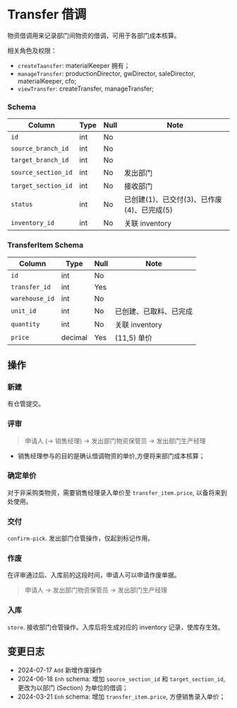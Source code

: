 # Transfer 借调

物资借调用来记录部门间物资的借调，可用于各部门成本核算。

相关角色及权限：
- `createTaansfer`: materialKeeper 拥有；
- `manageTransfer`: productionDirector, gwDirector, saleDirector, materialKeeper, cfo;
- `viewTransfer`: createTransfer, manageTransfer;

### Schema
Column                              | Type      | Null | Note
------------------------------------|-----------|------|-------
`id`                                | int       | No   | 
`source_branch_id`                  | int       | No   | 
`target_branch_id`                  | int       | No   | 
`source_section_id`                 | int       | No   | 发出部门
`target_section_id`                 | int       | No   | 接收部门
`status`                            | int       | No   | 已创建(1)、已交付(3)、已作废(4)、已完成(5)
`inventory_id`                      | int       | No   | 关联 inventory

### TransferItem Schema
Column                              | Type      | Null | Note
------------------------------------|-----------|------|-------
`id`                                | int       | No   | 
`transfer_id`                       | int       | Yes  | 
`warehouse_id`                      | int       | No   | 
`unit_id`                           | int       | No   | 已创建、已取料、已完成
`quantity`                          | int       | No   | 关联 inventory
`price`                             | decimal   | Yes  | (11,5) 单价

操作
--------------------------------------------------------------------------
### 新建
有仓管提交。

### 评审

> 申请人 (→ 销售经理) → 发出部门物资保管员 → 发出部门生产经理

- 销售经理参与的目的是确认借调物资的单价,方便将来部门成本核算；

### 确定单价
对于非采购类物资，需要销售经理录入单价至 `transfer_item.price`, 以备将来到处使用。

### 交付
`confirm-pick`. 发出部门仓管操作，仅起到标记作用。
### 作废
在评审通过后、入库前的这段时间，申请人可以申请作废单据。

> 申请人 →  发出部门物资保管员 → 发出部门生产经理

### 入库
`store`. 接收部门仓管操作。入库后将生成对应的 inventory 记录，使库存生效。


变更日志
--------------------------------------------------------------------------
- 2024-07-17 `Add` 新增作废操作
- 2024-06-18 `Enh` schema: 增加 `source_section_id` 和 `target_section_id`, 更改为以部门 (Section) 为单位的借调；
- 2024-03-21 `Enh` schema: 增加 `transfer_item.price`, 方便销售录入单价；
